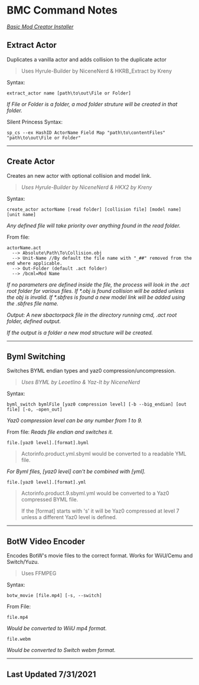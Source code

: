 # BMC Command Notes

_[Basic Mod Creator Installer](//download_link)_

Extract Actor
-----------------

Duplicates a vanilla actor and adds collision to the duplicate actor

> Uses Hyrule-Builder by NiceneNerd & HKRB_Extract by Kreny

Syntax:
```
extract_actor name [path\to\out\File or Folder]
```
_If File or Folder is a folder, a mod folder struture will be created in that folder._

Silent Princess Syntax:
```
sp_cs --ex HashID ActorName Field Map "path\to\contentFiles" "path\to\out\File or Folder"
```

---

Create Actor
------------

Creates an new actor with optional collision and model link.

> *Uses Hyrule-Builder by NiceneNerd & HKX2 by Kreny*

Syntax:
```
create_actor actorName [read folder] [collision file] [model name] [unit name]
```

_Any defined file will take priority over anything found in the read folder._

From file:
```
actorName.act
  --> Absolute\Path\To\Collision.obj
  --> Unit-Name //By default the file name with "_##" removed from the end where applicable.
  --> Out-Folder (default .act folder)
  --> /bcml=Mod Name
```
_If no parameters are defined inside the file, the process will look in the .act root folder for various files. 
If \*.obj is found collision will be added unless the obj is invalid.
If \*.sbfres is found a new model link will be added using the .sbfres file name._

_Output: A new sbactorpack file in the directory running cmd, .act root folder, defined output._

_If the output is a folder a new mod structure will be created._

---

Byml Switching
--------------

Switches BYML endian types and yaz0 compression/uncompression.

> _Uses BYML by Leoetlino & Yaz-It by NiceneNerd_

Syntax:
```
byml_switch bymlFile [yaz0 compression level] [-b --big_endian] [out file] [-o, -open_out]
```
_Yaz0 compression level can be any number from 1 to 9._

From file: _Reads file endian and switches it._
```
file.[yaz0 level].[format].byml
```

> Actorinfo.product.yml.sbyml would be converted to a readable YML file.

_For Byml files, \[yaz0 level\] can't be combined with \[yml\]._
```
file.[yaz0 level].[format].yml
```

> Actorinfo.product.9.sbyml.yml would be converted to a Yaz0 compressed BYML file. 
>
> If the \[format\] starts with 's' it will be Yaz0 compressed at level 7 unless a different Yaz0 level is defined.

---

BotW Video Encoder
------------------

Encodes BotW's movie files to the correct format. Works for WiiU/Cemu and Switch/Yuzu.

> Uses FFMPEG

Syntax:
```
botw_movie [file.mp4] [-s, --switch]
```
From File:
```
file.mp4
```
_Would be converted to WiiU mp4 format._
```
file.webm
```
_Would be converted to Switch webm format._

---

Last Updated 7/31/2021
----------------------
